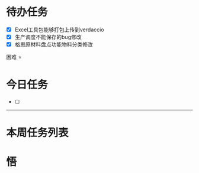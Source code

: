 # 待办任务
- [x] Excel工具包能够打包上传到verdaccio
- [x] 生产调度不能保存的bug修改
- [x] 格思原材料盘点功能物料分类修改

困难
⭐

# 今日任务
- [ ] 




------
# 本周任务列表



# 悟